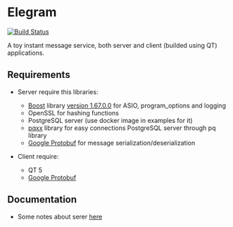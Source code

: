 # Elegram
[![Build Status](https://travis-ci.com/mkvdv/elegram.svg?branch=master)](https://travis-ci.com/mkvdv/elegram)

A toy instant message service, both server and client (builded using QT) applications.

## Requirements
* Server require this libraries:
   * [Boost](https://www.boost.org/) library [version 1.67.0.0](https://packages.ubuntu.com/cosmic/libboost-all-dev) 
   for ASIO, program_options and logging
   * OpenSSL for hashing functions
   * PostgreSQL server (use docker image in examples for it)
   * [pqxx](http://pqxx.org/development/libpqxx/) library for easy connections PostgreSQL server through pq library
   * [Google Protobuf](https://developers.google.com/protocol-buffers/) for message serialization/deserialization
   
   
* Client require:
    * QT 5
    * [Google Protobuf](https://developers.google.com/protocol-buffers/)
   
## Documentation
* Some notes about serer [here](docs/server.md)
